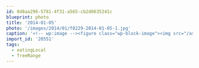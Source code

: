 ```yaml
---
id: 0d8aa296-5781-4f31-a565-cb2d0635241c
blueprint: photo
title: '2014-01-05'
photo: '/images/2014/01/f8229-2014-01-05-1.jpg'
caption: '<!-- wp:image --><figure class="wp-block-image"><img src="/assets/images/2014/01/f8229-2014-01-05-1.jpg" /></figure><!-- /wp:image --><!-- wp:paragraph --><p>Roast chicken for dinner tonight from the local butcher #freeRange #eatingLocal</p><!-- /wp:paragraph -->'
import_id: '20551'
tags:
  - eatingLocal
  - freeRange
---
```

